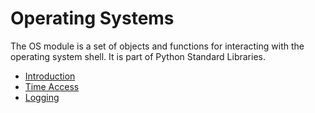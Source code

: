 # Operating Systems

The OS module is a set of objects and functions for interacting with the operating system shell. It is part of Python Standard Libraries.

- [Introduction](00_intro.md)
- [Time Access](00_intro.md)
- [Logging](00_intro.md)
